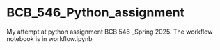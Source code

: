 # BCB_546_Python_assignment
My attempt at python assignment BCB 546 _Spring 2025.
The workflow notebook is in workflow.ipynb
